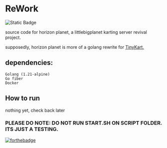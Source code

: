 # ReWork
![Static Badge](https://img.shields.io/badge/Powered%20by-Docker-blue.svg) 

source code for horizon planet, a littlebigplanet karting server revival project.

supposedly, horizon planet is more of a golang rewrite for [TinyKart.](https://github.com/AutumnRivers/TinyKart)

## dependencies:
```
Golang (1.21-alpine)
Go fiber
Docker
```

## How to run
nothing yet, check back later
### PLEASE DO NOTE: DO NOT RUN START.SH ON SCRIPT FOLDER. ITS JUST A TESTING.
[![forthebadge](https://forthebadge.com/images/featured/featured-built-with-love.svg)](https://forthebadge.com)

